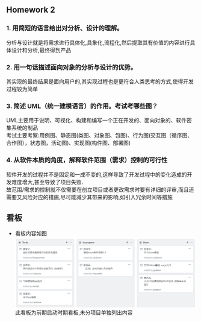 ## Homework 2
### 1. 用简短的语言给出对分析、设计的理解。
分析与设计就是将需求进行具体化,具象化,流程化,然后提取其有价值的内容进行具体设计和分析,最终得到产品

### 2. 用一句话描述面向对象的分析与设计的优势。
其实现的最终结果是面向用户的,其实现过程也是更符合人类思考的方式,使得开发过程较为简单

### 3. 简述 UML（统一建模语言）的作用。考试考哪些图？
UML主要用于说明、可视化、构建和编写一个正在开发的、面向对象的、软件密集系统的制品  
考试主要考察:用例图、静态图(类图、对象图、包图)、行为图(交互图（循序图、合作图），状态图，活动图)、实现图(构件图、部署图)

### 4. 从软件本质的角度，解释软件范围（需求）控制的可行性
软件开发的过程并不是固定和一成不变的,这样导致了开发过程中的变化造成的开发难度增大,甚至导致了项目失败.  
故范围/需求的控制就不仅需要在创立项目或者更改需求时要有详细的评审,而且还需要又风险对应的措施,尽可能减少其带来的影响,如引入冗余时间等措施

## 看板
- 看板内容如图![img](1.png)
此看板为前期启动时期看板,未分项目单独列出内容

